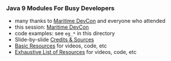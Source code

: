 
### Java 9 Modules For Busy Developers

* many thanks to [Maritime DevCon](https://maritimedevcon.ca) and everyone who attended
* this session: [Maritime DevCon](https://maritimedevcon.ca/session/java-9-modules-busy-developers/)
* code examples: see `eg_*` in this directory
* Slide-by-slide [Credits & Sources](Slides.md)
* [Basic Resources](Resources.md) for videos, code, etc
* [Exhaustive List of Resources](ExhaustiveResources.md) for videos, code, etc
